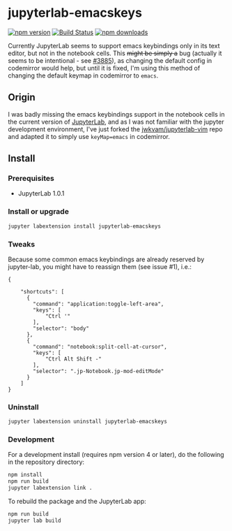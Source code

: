 # jupyterlab-emacskeys

[![npm version](https://badge.fury.io/js/jupyterlab-emacskeys.svg)](https://www.npmjs.com/package/jupyterlab-emacskeys)
[![Build Status](https://travis-ci.org/kpe/jupyterlab-emacskeys.svg?branch=master)](https://travis-ci.org/kpe/jupyterlab-emacskeys.svg?branch=master)
[![npm downloads](https://img.shields.io/npm/dw/jupyterlab-emacskeys.svg)](https://www.npmjs.com/package/jupyterlab-emacskeys)

Currently JupyterLab seems to support emacs keybindings only in its text editor,
but not in the notebook cells. This ~~might be simply a~~ bug (actually it seems to be intentional - see [#3885](https://github.com/jupyterlab/jupyterlab/issues/3885#issuecomment-412294469)), as changing the
default config in codemirror would help, but until it is fixed, I'm using this
method of changing the default keymap in codemirror to `emacs`. 

## Origin

I was badly missing the emacs keybindings support in the notebook cells
in the current version of [JupyterLab](https://github.com/jupyterlab/jupyterlab
), and as I was not familiar with
the jupyter development environment, I've just forked the [jwkvam/jupyterlab-vim](https://github.com/jwkvam/jupyterlab-vim) repo and adapted it to simply use `keyMap=emacs` in codemirror.



## Install
### Prerequisites

* JupyterLab 1.0.1


### Install or upgrade

```bash
jupyter labextension install jupyterlab-emacskeys
```

### Tweaks

Because some common emacs keybindings are already reserved by jupyter-lab, you might have to reassign them (see issue #1), i.e.:


    {
    
        "shortcuts": [
          {
            "command": "application:toggle-left-area",
            "keys": [
                "Ctrl '"
            ],
            "selector": "body"
          },
          {
            "command": "notebook:split-cell-at-cursor",
            "keys": [
                "Ctrl Alt Shift -"
            ],
            "selector": ".jp-Notebook.jp-mod-editMode"
          }
        ]
    }


### Uninstall

```bash
jupyter labextension uninstall jupyterlab-emacskeys
```

### Development

For a development install (requires npm version 4 or later), do the following in the repository directory:

```bash
npm install
npm run build
jupyter labextension link .
```

To rebuild the package and the JupyterLab app:

```bash
npm run build
jupyter lab build
```
